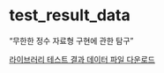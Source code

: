 # test_result_data

“무한한 정수 자료형 구현에 관한 탐구”

 <a href="https://docs.google.com/uc?export=download&id=1fSn7NEOhV5XnHuUkqin3jucKqYuOTDiD">라이브러리 테스트 결과 데이터 파일 다운로드</a>
